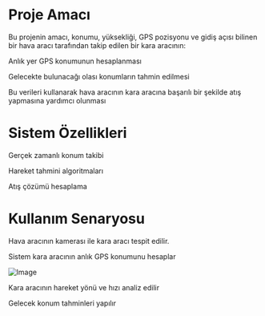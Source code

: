 # Proje Amacı
Bu projenin amacı, konumu, yüksekliği, GPS pozisyonu ve gidiş açısı bilinen bir hava aracı tarafından takip edilen bir kara aracının:

Anlık yer GPS konumunun hesaplanması

Gelecekte bulunacağı olası konumların tahmin edilmesi

Bu verileri kullanarak hava aracının kara aracına başarılı bir şekilde atış yapmasına yardımcı olunması

# Sistem Özellikleri
Gerçek zamanlı konum takibi

Hareket tahmini algoritmaları

Atış çözümü hesaplama


# Kullanım Senaryosu
Hava aracının kamerası ile kara aracı tespit edilir.

Sistem kara aracının anlık GPS konumunu hesaplar



![Image](https://github.com/user-attachments/assets/9193dcfc-43a1-47f6-95b1-2d04b5d8061c)

Kara aracının hareket yönü ve hızı analiz edilir

Gelecek konum tahminleri yapılır




